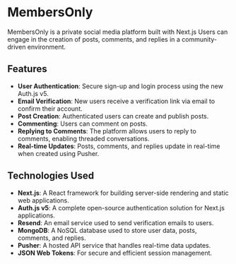 # MembersOnly

MembersOnly is a private social media platform built with Next.js Users can engage in the creation of posts, comments, and replies in a community-driven environment.

## Features

- **User Authentication**: Secure sign-up and login process using the new Auth.js v5. 
- **Email Verification**: New users receive a verification link via email to confirm their account.
- **Post Creation**: Authenticated users can create and publish posts.
- **Commenting**: Users can comment on posts.
- **Replying to Comments**: The platform allows users to reply to comments, enabling threaded conversations.
- **Real-time Updates**: Posts, comments, and replies update in real-time when created using Pusher.

## Technologies Used

- **Next.js**: A React framework for building server-side rendering and static web applications.
- **Auth.js v5**: A complete open-source authentication solution for Next.js applications.
- **Resend**: An email service used to send verification emails to users.
- **MongoDB**: A NoSQL database used to store user data, posts, comments, and replies.
- **Pusher**: A hosted API service that handles real-time data updates.
- **JSON Web Tokens**: For secure and efficient session management.


